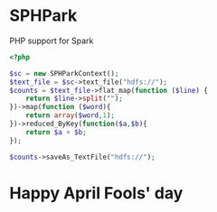 # SPHPark
PHP support for Spark
```php
<?php

$sc = new SPHParkContext();
$text_file = $sc->text_file("hdfs://");
$counts = $text_file->flat_map(function ($line) {
    return $line->split("");
})->map(function ($word){
    return array($word,1);
})->reduced_ByKey(function($a,$b){
    return $a + $b;
});

$counts->saveAs_TextFile("hdfs://");    
```

# Happy April Fools' day
